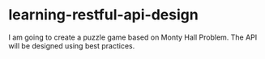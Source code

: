 # learning-restful-api-design
I am going to create a puzzle game based on Monty Hall Problem. The API will be designed using best practices.

